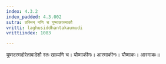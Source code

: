 ```yaml
---
index: 4.3.2
index_padded: 4.3.002
sutra: तस्मिन् नणि च युष्माकास्माकौ
vritti: laghusiddhantakaumudi
vrittiindex: 1083

---
```

युष्मदस्मदोरेतावादेशौ स्तः खञ्यणि च। यौष्माकीणः। आस्माकीनः। यौष्माकः। आस्माकः॥